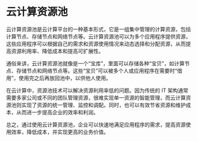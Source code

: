 # 云计算资源池
云计算资源池是云计算平台的一种基本形式，它是一组集中管理的计算资源，包括计算节点、存储节点和网络节点等。云计算资源池可以为多个应用程序提供资源，这些应用程序可以根据自己的需求和资源使用情况来动态选择和分配资源，从而提高资源利用率、降低成本和提高可扩展性。

通俗来讲，云计算资源池就像是一个“宝库”，里面可以存储各种“宝贝”，如计算节点、存储节点和网络节点等。这些“宝贝”可以被多个人或应用程序在需要时“借用”，使用完之后再放回池中，以供他人使用。

在云计算中，资源池技术可以解决资源利用率低的问题。因为传统的 IT 架构通常需要多家公司或不同的团队管理资源，很难实现单一资源的智能管理，而云计算资源池则实现了资源的统一管理、监控和调配。同时，也可以有效节省资源和维护成本，从而进一步提高企业的效率和利润。

总之，通过使用云计算资源池，企业可以快速地满足应用程序的需求，提高资源使用效率，降低成本，并实现更高的业务价值。